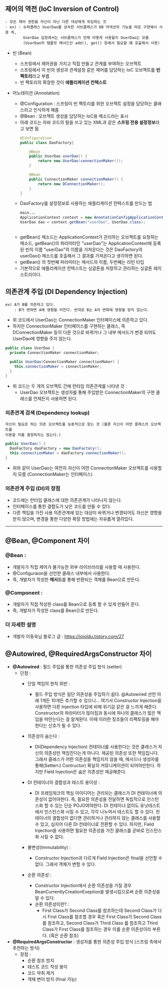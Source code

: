 ## 제어의 역전 (IoC Inversion of Control)
    - 모든 제어 권한을 자신이 아닌 다른 대상에게 위임하는 것
    - ex) : 슈퍼클래스 UserDao를 상속한 서브클래스가 DB 커넥션의 기능을 따로 구현해서 사용 즉, 
            UserDao 입장에서는 서브클래스가 언제 어떻게 사용될지 UserDao는 모름 
            (UserDao의 템플릿 메서드인 add(), get() 등에서 필요할 떄 호출해서 사용)
      
- 빈 (Bean)
  - 스프링에서 제어권을 가지고 직접 만들고 관계를 부여하는 오브젝트
  - 스프링에서 이 빈의 생성과 관계설정 같은 제어를 담당하는 IoC 오브젝트를 <strong>빈 팩토리</strong>라고 부름
  - 빈 팩토리의 확장한 것이 <strong>애플리케이션 컨텍스트</strong>
    
- 어노테이션 (Annotation)
  - @Configuration : 스프링이 빈 팩토리를 위한 오브젝트 설정을 담당하는 클래스라고 인식하게 해줌
  - @Bean : 오브젝트 생성을 담당하는 IoC용 메소드라는 표시
  - 아래 코드는 자바 코드의 탈을 쓰고 있는 XML과 같은 <strong>스프링 전용 설정정보</strong>라고 보면 됨  
    ```java
    @Configuration
    public class DaoFactory{
    
        @Bean
        public UserDao userDao() {
            return new UserDao(connectionMaker());
        }
    
        @Bean
        public ConnectionMaker connectionMaker() {
            return new DConnectionMaker();
        }
    }
    ```
  - DaoFactory를 설정정보로 사용하는 애플리케이션 컨텍스트를 만드는 법
    ```java
    main...
    ApplicationContext context = new AnnotationConfigApplicationContext(DaoFatory.class);
    UserDao dao = context.getBean("userDao", UserDao.class);
     
    ```
  - getBean() 메소드는 ApplicationContext가 관리하는 오브젝트를 요청하는 메소드, getBean()의 파라미터인
  "userDao"는 ApplicationContext에 등록된 빈의 이름 "userDao"의 이름을 가져온다는 것은 DaoFactory의 userDao() 
    메소드를 호출해서 그 결과를 가져온다고 생각하면 된다.
  - getBean() 의 첫번째 파라미터는 메서드의 이름, 두번째는 리턴 타입
  - 기본적으로 애플리케이션 컨텍스트는 싱글톤을 저장하고 관리하는 싱글톤 레지스트리이다.
  
## 의존관계 주입 (DI Dependency Injection)
    ex) A가 B를 의존하고 있다.
        : B가 변하면 A에 영향을 미친다. 반대로 B는 A의 변화에 영향을 받지 않는다.

- 위 코드에서 UserDao는 ConnectionMaker 인터페이스에 의존하고 있다.
- 하지만 ConnectionMaker 인터페이스를 구현하는 클래스, 즉 DConnectionMaker 등이 다른 것으로 바뀌거나
그 내부 메서드가 변경 되어도 UserDao에 영향을 주지 않는다.
```java
public class UserDao {
  private ConnectionMaker connectionMaker;
  
  public UserDao(ConnectionMaker connectionMaker) {
    this.connectionMaker = connectionMaker;
  }
}

```
- 위 코드는 두 개의 오브젝트 간에 런타임 의존관계를 나타낸 것 : 
  - UserDao 오브젝트는 생성자를 통해 주입받은 ConnectionMaker의 구현 클래스를 언제든지 사용하면 된다.
  
### 의존관계 검색 (Dependency lookup)
    자신이 필요로 하는 의존 오브젝트를 능동적으로 찾는 것 (물론 자신이 어떤 클래스의 오브젝트를 
    이용할 지를 결정하지는 않는다.)

```java
public UserDao() {
  DaoFactory daoFactory = new DaoFactory();
  this.connectionMaker = daoFactory.connectionMaker(); 
}
```
- 위와 같이 UserDao는 여전히 자신이 어떤 ConnectionMaker 오브젝트를 사용할 지 모름 (ConnectionMaker는 인터페이스)

### 의존관계 주입 (DI)의 장점
- 코드에는 런타임 클래스에 대한 의존관계가 나타나지 않는다.
- 인터페이스를 통한 결합도가 낮은 코드를 만들 수 있다.
- 다른 책임을 가진 사용 의존관계에 있는 대상이 바뀌거나 변경되어도 자신은 영향을 받지 않으며,
변경을 통한 다양한 확장 방법에는 자유롭게 열려있다.

---
## @Bean, @Component 차이
### @Bean :
  - 개발자가 직접 제어가 불가능한 외부 라이브러리를 사용할 때 사용한다.
  - @Configuraion을 선언한 클래스 내부에서 사용한다.
  - 즉, 개발자가 작성한 <strong>메서드</strong>를 통해 반환되는 객체를 Bean으로 만든다.
### @Component :
  - 개발자가 직접 작성한 class를 Bean으로 등록 할 수 있게 만들어 준다.
  - 즉, 개발자가 작성한 class를 Bean으로 만든다.
### 더 자세한 설명 
- 개발자 이동욱님 블로그 글 : https://jojoldu.tistory.com/27

## @Autowired, @RequiredArgsConstructor 차이
- <strong>@Autowired</strong> : 필드 주입을 통한 의존성 주입 방식 (setter)
  - 단점 :
    - 단일 책임의 원칙 위반 :
      - 필드 주입 방식은 일단 의존성을 주입하기 쉽다. 
      @Autowired 선언 아래 1개든 10개든 추가할 수 있으니... 여기서 Constructor 
      Injection을 사용하면 다른 Injection 타입에 비해 위기감 같은 걸 느끼게 해준다. 
      Constructor의 파라미터가 많아짐과 동시에 하나의 클래스가 많은 책임을 떠안는다는 
      걸 알게된다. 이때 이러한 징조들이 리팩토링을 해야한다는 신호가 될 수 있다.
    
    - 의존성이 숨는다 : 
      - DI(Dependency Injection) 컨테이너를 사용한다는 것은 클래스가 
      자신의 의존성만 책임진다는게 아니다. 제공된 의존성 또한 책임집니다. 그래서 클래스가 
      어떤 의존성을 책임지지 않을 때, 메서드나 생성자를 통해(Setter나 Contructor) 확실히 커뮤니케이션이 
      되어야만한다. 하지만 Field Injection은 숨은 의존성만 제공해준다.

    - DI 컨테이너의 결합성과 테스트 용이성 : 
      - DI 프레임워크의 핵심 아이디어는 관리되는 클래스가 DI 컨테이너에 
      의존성이 없어야한다. 즉, 필요한 의존성을 전달하면 독립적으로 인스턴스화 할 수 있는 단순 POJO여야한다. 
      DI 컨테이너 없이도 유닛테스트에서 인스턴스화 시킬 수 있고, 각각 나누어서 테스트도 할 수 있다. 컨테이너의 
      결합성이 없다면 관리하거나 관리하지 않는 클래스를 사용할 수 있고, 심지어 다른 DI 컨테이너로 전환할 수 있다.
      하지만, Field Injection을 사용하면 필요한 의존성을 가진 클래스를 곧바로 인스턴스화 시킬 수 없다.
      
    - 불변성(Immutability) : 
      - Constructor Injection과 다르게 Field Injection은 final을 선언할 수 없다. 
      그래서 객체가 변할 수 있다.

    - 순환 의존성 : 
      - Constructor Injection에서 순환 의존성을 가질 경우 BeanCurrentlyCreationExeption을 
      발생시킴으로써 순환 의존성을 알 수 있다.
      - 순환 의존성이란? : 
        - First Class가 Second Class를 참조하는데 Second Class가 다시 First Class를 
          참조할 경우 혹은 First Class가 Second Class를 참조하고, Second Class가 Third Class
          를 참조하고 Third Class가 First Class를 참조하는 경우 이를 순환 의존성이라 부른다. (혹은 순환 참조)
- <strong>@RequiredArgsConstructor</strong> : 생성자를 통한 의존성 주입 방식 (스프링 측에서 추천하는 방식)
  - 장점 :
    - 순환 참조 방지
    - 테스트 코드 작성 용이
    - 코드 악취 제거
    - 객체 변이 방지 (final 가능)